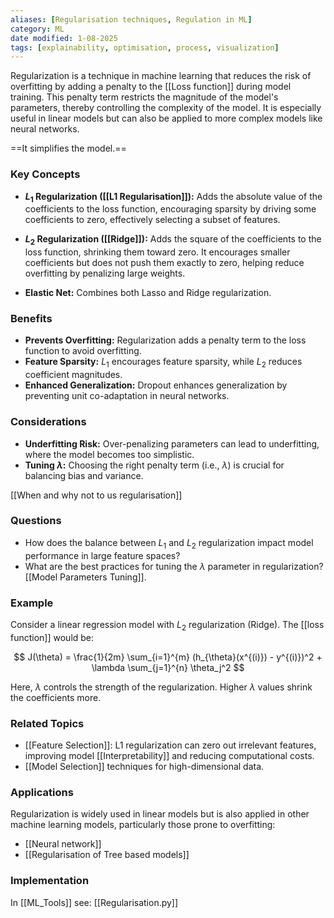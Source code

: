 ```yaml
---
aliases: [Regularisation techniques, Regulation in ML]
category: ML
date modified: 1-08-2025
tags: [explainability, optimisation, process, visualization]
---
```

Regularization is a technique in machine learning that reduces the risk of overfitting by adding a penalty to the [[Loss function]] during model training. This penalty term restricts the magnitude of the model's parameters, thereby controlling the complexity of the model. It is especially useful in linear models but can also be applied to more complex models like neural networks.

==It simplifies the model.==

### Key Concepts

- **$L_1$ Regularization ([[L1 Regularisation]]):** Adds the absolute value of the coefficients to the loss function, encouraging sparsity by driving some coefficients to zero, effectively selecting a subset of features.
  
- **$L_2$ Regularization ([[Ridge]]):** Adds the square of the coefficients to the loss function, shrinking them toward zero. It encourages smaller coefficients but does not push them exactly to zero, helping reduce overfitting by penalizing large weights.

- **Elastic Net:** Combines both Lasso and Ridge regularization.

### Benefits

- **Prevents Overfitting:** Regularization adds a penalty term to the loss function to avoid overfitting.
- **Feature Sparsity:** $L_1$ encourages feature sparsity, while $L_2$ reduces coefficient magnitudes.
- **Enhanced Generalization:** Dropout enhances generalization by preventing unit co-adaptation in neural networks.

### Considerations

- **Underfitting Risk:** Over-penalizing parameters can lead to underfitting, where the model becomes too simplistic.
- **Tuning $\lambda$:** Choosing the right penalty term (i.e., $\lambda$) is crucial for balancing bias and variance.

[[When and why not to us regularisation]]
### Questions
- How does the balance between $L_1$ and $L_2$ regularization impact model performance in large feature spaces?
- What are the best practices for tuning the $\lambda$ parameter in regularization? [[Model Parameters Tuning]].

### Example

Consider a linear regression model with $L_2$ regularization (Ridge). The [[loss function]] would be:

$$ J(\theta) = \frac{1}{2m} \sum_{i=1}^{m} (h_{\theta}(x^{(i)}) - y^{(i)})^2 + \lambda \sum_{j=1}^{n} \theta_j^2 $$

Here, $\lambda$ controls the strength of the regularization. Higher $\lambda$ values shrink the coefficients more.
### Related Topics

- [[Feature Selection]]: L1 regularization can zero out irrelevant features, improving model [[Interpretability]] and reducing computational costs.
- [[Model Selection]] techniques for high-dimensional data.

### Applications

Regularization is widely used in linear models but is also applied in other machine learning models, particularly those prone to overfitting:

- [[Neural network]]
- [[Regularisation of Tree based models]]

### Implementation

In [[ML_Tools]] see: [[Regularisation.py]]
